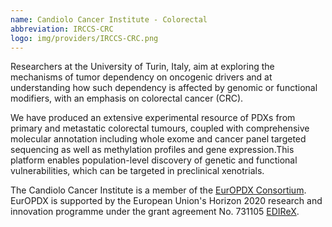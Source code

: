 ```yaml
---
name: Candiolo Cancer Institute - Colorectal
abbreviation: IRCCS-CRC
logo: img/providers/IRCCS-CRC.png
---
```


Researchers at the University of Turin, Italy, aim at exploring the mechanisms of tumor dependency on oncogenic drivers and at understanding how such dependency is affected by genomic or functional modifiers, with an emphasis on colorectal cancer (CRC).

We have produced an extensive experimental resource of PDXs from primary and metastatic colorectal tumours, coupled with comprehensive molecular annotation including whole exome and cancer panel targeted sequencing as well as methylation profiles and gene expression.This platform enables population-level discovery of genetic and functional vulnerabilities, which can be targeted in preclinical xenotrials.

The Candiolo Cancer Institute is a member of the [EurOPDX Consortium](http://www.europdx.eu). EurOPDX is supported by the European Union's Horizon 2020 research and innovation programme under the grant agreement No. 731105 [EDIReX](https://cordis.europa.eu/project/rcn/212589_en.html).
